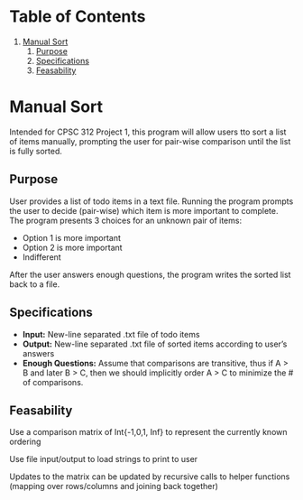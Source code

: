 
# Table of Contents

1.  [Manual Sort](#orgfe5a16d)
    1.  [Purpose](#orgf100da4)
    2.  [Specifications](#org349c0a5)
    3.  [Feasability](#org4f6026e)


<a id="orgfe5a16d"></a>

# Manual Sort

Intended for CPSC 312 Project 1, this program will allow users tto sort a list of items manually, prompting the user for pair-wise comparison until the list is fully sorted.


<a id="orgf100da4"></a>

## Purpose

User provides a list of todo items in a text file. Running the program prompts the user to decide (pair-wise) which item is more important to complete. The program presents 3 choices for an unknown pair of items: 

-   Option 1 is more important
-   Option 2 is more important
-   Indifferent

After the user answers enough questions, the program writes the sorted list back to a file.


<a id="org349c0a5"></a>

## Specifications

-   **Input:** New-line separated .txt file of todo items
-   **Output:** New-line separated .txt file of sorted items according to user’s answers
-   **Enough Questions:** Assume that comparisons are transitive, thus if A > B and later B > C, then we should implicitly order A > C to minimize the # of comparisons.


<a id="org4f6026e"></a>

## Feasability

Use a comparison matrix of Int{-1,0,1, Inf}  to represent the currently known ordering

Use file input/output to load strings to print to user

Updates to the matrix can be updated by recursive calls to helper functions (mapping over rows/columns and joining back together)

